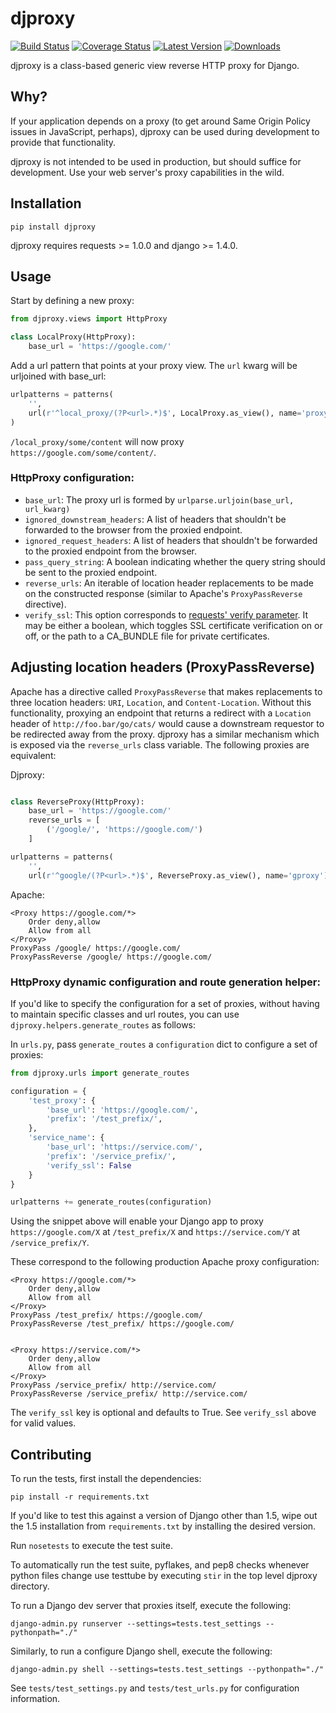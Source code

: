 # djproxy

[![Build Status](https://travis-ci.org/thomasw/djproxy.png)](https://travis-ci.org/thomasw/djproxy)
[![Coverage Status](https://coveralls.io/repos/thomasw/djproxy/badge.png?branch=master)](https://coveralls.io/r/thomasw/djproxy?branch=master)
[![Latest Version](https://pypip.in/v/djproxy/badge.png)](https://pypi.python.org/pypi/djproxy/)
[![Downloads](https://pypip.in/d/djproxy/badge.png)](https://pypi.python.org/pypi/djproxy/)

djproxy is a class-based generic view reverse HTTP proxy for Django.

## Why?

If your application depends on a proxy (to get around Same Origin Policy issues
in JavaScript, perhaps), djproxy can be used during development to provide that
functionality.

djproxy is not intended to be used in production, but should suffice for
development. Use your web server's proxy capabilities in the wild.

## Installation

```
pip install djproxy
```

djproxy requires requests >= 1.0.0 and django >= 1.4.0.

## Usage

Start by defining a new proxy:

```python
from djproxy.views import HttpProxy

class LocalProxy(HttpProxy):
    base_url = 'https://google.com/'
```

Add a url pattern that points at your proxy view. The `url` kwarg will be
urljoined with base_url:

```python
urlpatterns = patterns(
    '',
    url(r'^local_proxy/(?P<url>.*)$', LocalProxy.as_view(), name='proxy')
)
```

`/local_proxy/some/content` will now proxy `https://google.com/some/content/`.


### HttpProxy configuration:

* `base_url`: The proxy url is formed by
   `urlparse.urljoin(base_url, url_kwarg)`
* `ignored_downstream_headers`: A list of headers that shouldn't be forwarded
  to the browser from the proxied endpoint.
* `ignored_request_headers`: A list of headers that shouldn't be forwarded
  to the proxied endpoint from the browser.
* `pass_query_string`: A boolean indicating whether the query string should be
  sent to the proxied endpoint.
* `reverse_urls`: An iterable of location header replacements to be made on
  the constructed response (similar to Apache's `ProxyPassReverse` directive).
* `verify_ssl`: This option corresponds to [requests' verify parameter][1]. It
  may be either a boolean, which toggles SSL certificate verification on or off,
  or the path to a CA_BUNDLE file for private certificates.

## Adjusting location headers (ProxyPassReverse)

Apache has a directive called `ProxyPassReverse` that makes replacements to
three location headers: `URI`, `Location`, and `Content-Location`. Without this
functionality, proxying an endpoint that returns a redirect with a `Location`
header of `http://foo.bar/go/cats/` would cause a downstream requestor to be
redirected away from the proxy. djproxy has a similar mechanism which is
exposed via the `reverse_urls` class variable. The following proxies are
equivalent:

Djproxy:

```python

class ReverseProxy(HttpProxy):
    base_url = 'https://google.com/'
    reverse_urls = [
        ('/google/', 'https://google.com/')
    ]

urlpatterns = patterns(
    '',
    url(r'^google/(?P<url>.*)$', ReverseProxy.as_view(), name='gproxy')

```

Apache:

```
<Proxy https://google.com/*>
    Order deny,allow
    Allow from all
</Proxy>
ProxyPass /google/ https://google.com/
ProxyPassReverse /google/ https://google.com/
```

### HttpProxy dynamic configuration and route generation helper:

If you'd like to specify the configuration for a set of proxies, without
having to maintain specific classes and url routes, you can use
`djproxy.helpers.generate_routes` as follows:

In `urls.py`, pass `generate_routes` a `configuration` dict to configure a set
of proxies:

```python
from djproxy.urls import generate_routes

configuration = {
    'test_proxy': {
        'base_url': 'https://google.com/',
        'prefix': '/test_prefix/',
    },
    'service_name': {
        'base_url': 'https://service.com/',
        'prefix': '/service_prefix/',
        'verify_ssl': False
    }
}

urlpatterns += generate_routes(configuration)
```

Using the snippet above will enable your Django app to proxy
`https://google.com/X` at `/test_prefix/X` and
`https://service.com/Y` at `/service_prefix/Y`.

These correspond to the following production Apache proxy configuration:
```
<Proxy https://google.com/*>
    Order deny,allow
    Allow from all
</Proxy>
ProxyPass /test_prefix/ https://google.com/
ProxyPassReverse /test_prefix/ https://google.com/


<Proxy https://service.com/*>
    Order deny,allow
    Allow from all
</Proxy>
ProxyPass /service_prefix/ http://service.com/
ProxyPassReverse /service_prefix/ http://service.com/
```

The `verify_ssl` key is optional and defaults to True. See `verify_ssl` above
for valid values.

## Contributing

To run the tests, first install the dependencies:

```
pip install -r requirements.txt
```

If you'd like to test this against a version of Django other than 1.5, wipe out
the 1.5 installation from `requirements.txt` by installing the desired version.

Run `nosetests` to execute the test suite.

To automatically run the test suite, pyflakes, and pep8 checks whenever python
files change use testtube by executing `stir` in the top level djproxy
directory.

To run a Django dev server that proxies itself, execute the following:

```
django-admin.py runserver --settings=tests.test_settings --pythonpath="./"
```

Similarly, to run a configure Django shell, execute the following:

```
django-admin.py shell --settings=tests.test_settings --pythonpath="./"
```

See `tests/test_settings.py` and `tests/test_urls.py` for configuration
information.

[1]:http://docs.python-requests.org/en/latest/user/advanced/?highlight=verify#ssl-cert-verification

